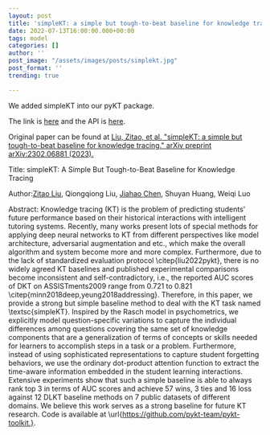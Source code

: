 ```yaml
---
layout: post
title: 'simpleKT: a simple but tough-to-beat baseline for knowledge tracing'
date: 2022-07-13T16:00:00.000+00:00
tags: model
categories: []
author: ''
post_image: "/assets/images/posts/simplekt.jpg"
post_format: ''
trending: true

---
```

We added simpleKT into our pyKT package.

The link is [here](https://pykt-toolkit.readthedocs.io/en/latest/models.html#simplekt) and the API is [here](https://pykt-toolkit.readthedocs.io/en/latest/pykt.models.html#module-pykt.models.simplekt).

Original paper can be found at [Liu, Zitao, et al. "simpleKT: a simple but tough-to-beat baseline for knowledge tracing." arXiv preprint arXiv:2302.06881 (2023).](https://arxiv.org/pdf/2302.06881.pdf)

Title: simpleKT: A Simple But Tough-to-Beat Baseline for Knowledge Tracing

Author:[Zitao Liu](https://scholar.google.com/citations?user=rRTzNm0AAAAJ&hl=en&oi=sra), Qiongqiong Liu, [Jiahao Chen](https://scholar.google.com/citations?user=DgaW-sQAAAAJ&hl=en&oi=sra), Shuyan Huang, Weiqi Luo

Abstract: Knowledge tracing (KT) is the problem of predicting students' future performance based on their historical interactions with intelligent tutoring systems. Recently, many works present lots of special methods for applying deep neural networks to KT from different perspectives like model architecture, adversarial augmentation and etc., which make the overall algorithm and system become more and more complex. Furthermore, due to the lack of standardized evaluation protocol \citep{liu2022pykt}, there is no widely agreed KT baselines and published experimental comparisons become inconsistent and self-contradictory, i.e., the reported AUC scores of DKT on ASSISTments2009 range from 0.721 to 0.821 \citep{minn2018deep,yeung2018addressing}. Therefore, in this paper, we provide a strong but simple baseline method to deal with the KT task named \textsc{simpleKT}. Inspired by the Rasch model in psychometrics, we explicitly model question-specific variations to capture the individual differences among questions covering the same set of knowledge components that are a generalization of terms of concepts or skills needed for learners to accomplish steps in a task or a problem. Furthermore, instead of using sophisticated representations to capture student forgetting behaviors, we use the ordinary dot-product attention function to extract the time-aware information embedded in the student learning interactions. Extensive experiments show that such a simple baseline is able to always rank top 3 in terms of AUC scores and achieve 57 wins, 3 ties and 16 loss against 12 DLKT baseline methods on 7 public datasets of different domains. We believe this work serves as a strong baseline for future KT research. Code is available at \url{https://github.com/pykt-team/pykt-toolkit.}.